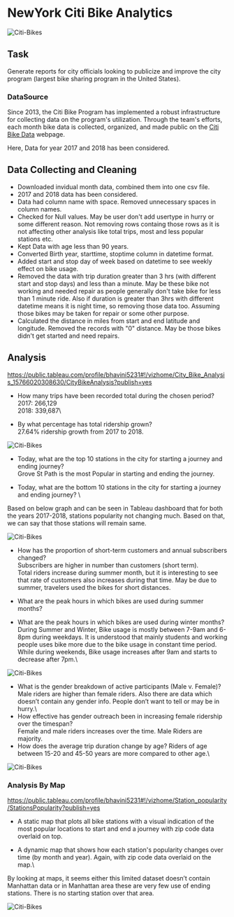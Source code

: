 # NewYork Citi Bike Analytics

![Citi-Bikes](Images/citi-bike-station-bikes.jpg)

## Task
Generate reports for city officials looking to publicize and improve the city program (largest bike sharing program in the United States).

### DataSource
Since 2013, the Citi Bike Program has implemented a robust infrastructure for collecting data on the program's utilization. Through the team's efforts, each month bike data is collected, organized, and made public on the [Citi Bike Data](https://www.citibikenyc.com/system-data) webpage.

Here, Data for year 2017 and 2018 has been considered.

## Data Collecting and Cleaning
* Downloaded invidual month data, combined them into one csv file.
* 2017 and 2018 data has been considered.
* Data had column name with space. Removed unnecessary spaces in column names.
* Checked for Null values. May be user don't add usertype in hurry or some different reason. Not removing rows containg those rows as it is not affecting other analysis like total trips, most and less popular stations etc.
* Kept Data with age less than 90 years.
* Converted Birth year, starttime, stoptime column in datetime format.
* Added start and stop day of week based on datetime to see weekly effect on bike usage.
* Removed the data with trip duration greater than 3 hrs (with different start and stop days) and less than a minute. May be these bike not working and needed repair as people generally don't take bike for less than 1 minute ride. Also if duration is greater than 3hrs with different datetime means it is night time, so removing those data too. Assuming those bikes may be taken for repair or some other purpose.
* Calculated the distance in miles from start and end latitude and longitude. Removed the records with "0" distance. May be those bikes didn't get started and need repairs.


## Analysis
https://public.tableau.com/profile/bhavini5231#!/vizhome/City_Bike_Analysis_15766020308630/CityBikeAnalysis?publish=yes

* How many trips have been recorded total during the chosen period?\
2017: 266,129\
2018: 339,687\

* By what percentage has total ridership grown?\
27.64% ridership growth from 2017 to 2018.

![Citi-Bikes](Images/Percentagechangeinridership.png)

* Today, what are the top 10 stations in the city for starting a journey and ending journey?\
    Grove St Path is the most Popular in starting and ending the journey.

* Today, what are the bottom 10 stations in the city for starting a journey and ending journey? \

Based on below graph and can be seen in Tableau dashboard that for both the years 2017-2018, stations popularity not changing much. Based on that, we can say that those stations will remain same.

![Citi-Bikes](Images/Top-BottomStart-EndStations.png)


* How has the proportion of short-term customers and annual subscribers changed?\
Subscribers are higher in number than customers (short term).\
Total riders increase during summer month, but it is interesting to see that rate of customers also increases during that time. May be due to summer, travelers used the bikes for short distances.

* What are the peak hours in which bikes are used during summer months?
* What are the peak hours in which bikes are used during winter months?\
During Summer and Winter, Bike usage is mostly between 7-9am and 6-8pm during weekdays. It is understood that mainly students and working people uses bike more due to the bike usage in constant time period.\
While during weekends, Bike usage increases after 9am and starts to decrease after 7pm.\

![Citi-Bikes](Images/BikeUsageInsummer-winter-perday.png)

* What is the gender breakdown of active participants (Male v. Female)?\
 Male riders are higher than female riders. Also there are data which doesn’t contain any gender info. People don’t want to tell or may be in hurry.\
* How effective has gender outreach been in increasing female ridership over the timespan?\
Female and male riders increases over the time. Male Riders are majority.
* How does the average trip duration change by age?
Riders of age between 15-20 and 45-50 years are more compared to other age.\

![Citi-Bikes](Images/TripDuration-NoOfTripsByAge-Gender.png)

### Analysis By Map

https://public.tableau.com/profile/bhavini5231#!/vizhome/Station_popularity/StationsPopularity?publish=yes

* A static map that plots all bike stations with a visual indication of the most popular locations to start and end a journey with zip code data overlaid on top.

* A dynamic map that shows how each station's popularity changes over time (by month and year). Again, with zip code data overlaid on the map.\

By looking at maps, it seems either this limited dataset doesn’t contain Manhattan data or in Manhattan area these are very few use of ending stations. There is no starting station over that area.

![Citi-Bikes](Images/StationPopularityOverTime.png)





